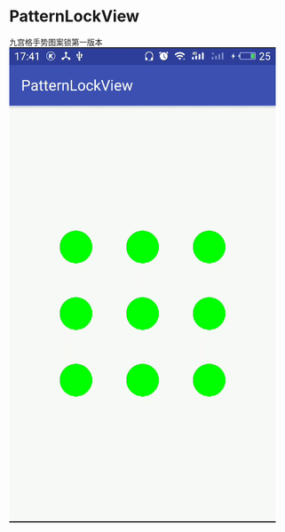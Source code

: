 # PatternLockView
九宫格手势图案锁第一版本
![](https://github.com/yuliangC/PatternLockView/blob/master/screenshots/qalxy-gg56q.gif)

